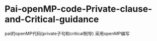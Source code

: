 # Pai-openMP-code-Private-clause-and-Critical-guidance
pai的openMP代码(private子句和critical制导) 
采用openMP编写
